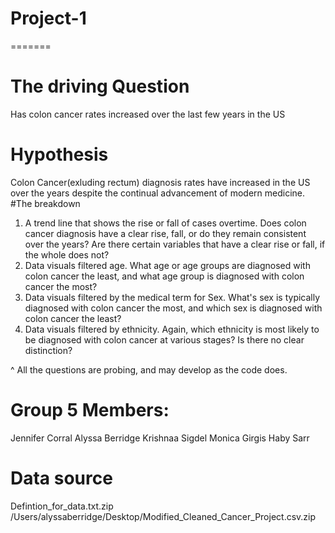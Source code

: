 # Project-1
=======

# The driving Question
Has colon cancer rates increased over the last few years in the US

# Hypothesis 
Colon Cancer(exluding rectum) diagnosis rates have increased in the US over the years despite the continual advancement of modern medicine.
#The breakdown
1. A trend line that shows the rise or fall of cases overtime. 
Does colon cancer diagnosis have a clear rise, fall, or do they remain consistent over the years?
Are there certain variables that have a clear rise or fall, if the whole does not?
2. Data visuals filtered age.
What age or age groups are diagnosed with colon cancer the least, and what age group is diagnosed with colon cancer the most?
3. Data visuals filtered by the medical term for Sex.
What's sex is typically diagnosed with colon cancer the most, and which sex is diagnosed with colon cancer the least?
4. Data visuals filtered by ethnicity.
Again, which ethnicity is most likely to be diagnosed with colon cancer at various stages? Is there no clear distinction?

^ All the questions are probing, and may develop as the code does. 
# Group 5 Members:
  Jennifer Corral
  Alyssa Berridge 
  Krishnaa Sigdel
  Monica Girgis
  Haby Sarr
  
# Data source 
Defintion_for_data.txt.zip
/Users/alyssaberridge/Desktop/Modified_Cleaned_Cancer_Project.csv.zip

